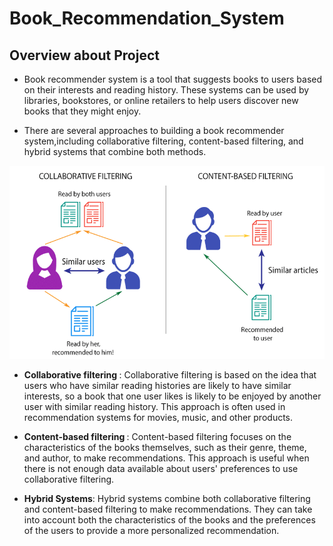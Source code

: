 # Book_Recommendation_System
## **Overview about Project**

*  Book recommender system is a tool that suggests books to users based on their interests and reading history. These systems can be used by libraries, bookstores, or online retailers to help users discover new books that they might enjoy.

* There are several approaches to building a book recommender system,including collaborative filtering, content-based filtering, and hybrid systems that combine both methods.

![Project Image](https://raw.githubusercontent.com/surbhi1604/Book_Recommendation_System/main/project.png)

* <b> Collaborative filtering </b>: Collaborative filtering is based on the idea that users who have similar reading histories are likely to have similar interests, so a book that one user likes is likely to be enjoyed by another user with similar reading history. This approach is often used in recommendation systems for movies, music, and other products.

 * <b> Content-based filtering </b>: Content-based filtering focuses on the characteristics of the books themselves, such as their genre, theme, and author, to make recommendations. This approach is useful when there is not enough data available about users' preferences to use collaborative filtering.

* <b> Hybrid Systems</b>: Hybrid systems combine both collaborative filtering and content-based filtering to make recommendations. They can take into account both the characteristics of the books and the preferences of the users to provide a more personalized recommendation.



